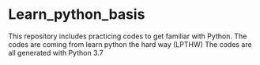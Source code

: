 # Learn_python_basis
This repository includes practicing codes to get familiar with Python.
The codes are coming from learn python the hard way (LPTHW)
The codes are all generated with Python 3.7
